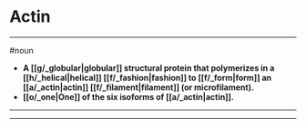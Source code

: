 # Actin
---
#noun
- **A [[g/_globular|globular]] structural protein that polymerizes in a [[h/_helical|helical]] [[f/_fashion|fashion]] to [[f/_form|form]] an [[a/_actin|actin]] [[f/_filament|filament]] (or microfilament).**
- **[[o/_one|One]] of the six isoforms of [[a/_actin|actin]].**
---
---
